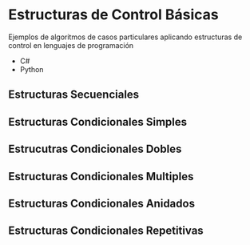 # Estructuras de Control Básicas

Ejemplos de algoritmos de casos particulares aplicando estructuras de control en lenguajes de programación

- C#
- Python

## Estructuras Secuenciales
## Estructuras Condicionales Simples
## Estrucutras Condicionales Dobles
## Estructuras Condicionales Multiples
## Estructuras Condicionales Anidados
## Estructuras Condicionales Repetitivas